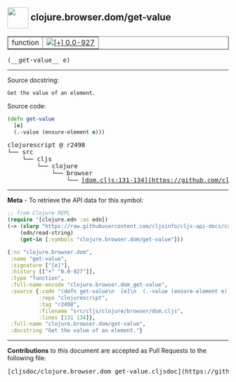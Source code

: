 ## <img width="48px" valign="middle" src="http://i.imgur.com/Hi20huC.png"> clojure.browser.dom/get-value

 <table border="1">
<tr>

<td>function</td>
<td><a href="https://github.com/cljsinfo/cljs-api-docs/tree/0.0-927"><img valign="middle" alt="[+] 0.0-927" src="https://img.shields.io/badge/+-0.0--927-lightgrey.svg"></a> </td>
</tr>
</table>

 <samp>
(__get-value__ e)<br>
</samp>

---




Source docstring:

```
Get the value of an element.
```

Source code:

```clj
(defn get-value
  [e]
  (.-value (ensure-element e)))
```

 <pre>
clojurescript @ r2498
└── src
    └── cljs
        └── clojure
            └── browser
                └── <ins>[dom.cljs:131-134](https://github.com/clojure/clojurescript/blob/r2498/src/cljs/clojure/browser/dom.cljs#L131-L134)</ins>
</pre>


---

__Meta__ - To retrieve the API data for this symbol:

```clj
;; from Clojure REPL
(require '[clojure.edn :as edn])
(-> (slurp "https://raw.githubusercontent.com/cljsinfo/cljs-api-docs/catalog/cljs-api.edn")
    (edn/read-string)
    (get-in [:symbols "clojure.browser.dom/get-value"]))
```

```clj
{:ns "clojure.browser.dom",
 :name "get-value",
 :signature ["[e]"],
 :history [["+" "0.0-927"]],
 :type "function",
 :full-name-encode "clojure.browser.dom_get-value",
 :source {:code "(defn get-value\n  [e]\n  (.-value (ensure-element e)))",
          :repo "clojurescript",
          :tag "r2498",
          :filename "src/cljs/clojure/browser/dom.cljs",
          :lines [131 134]},
 :full-name "clojure.browser.dom/get-value",
 :docstring "Get the value of an element."}

```

---

__Contributions__ to this document are accepted as Pull Requests to the following file:

 <pre>
[cljsdoc/clojure.browser.dom_get-value.cljsdoc](https://github.com/cljsinfo/cljs-api-docs/blob/master/cljsdoc/clojure.browser.dom_get-value.cljsdoc)
</pre>

